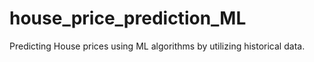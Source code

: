# house_price_prediction_ML
Predicting House prices using ML algorithms by utilizing historical data.
